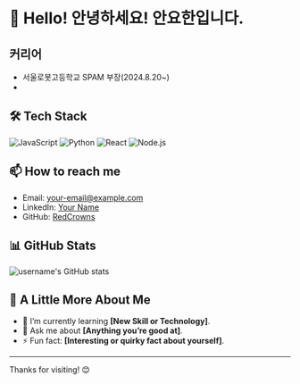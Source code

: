 # 👋 Hello! 안녕하세요! 안요한입니다.

## 커리어
- 서울로봇고등학교 SPAM 부장(2024.8.20~)
- 

## 🛠️ Tech Stack

![JavaScript](https://img.shields.io/badge/-JavaScript-05122A?style=flat&logo=javascript)
![Python](https://img.shields.io/badge/-Python-05122A?style=flat&logo=python)
![React](https://img.shields.io/badge/-React-05122A?style=flat&logo=react)
![Node.js](https://img.shields.io/badge/-Node.js-05122A?style=flat&logo=node.js)

## 📫 How to reach me

- Email: [your-email@example.com](mailto:your-email@example.com)
- LinkedIn: [Your Name](https://linkedin.com/in/yourprofile)
- GitHub: [RedCrowns](https://github.com/RedCrowns)

## 📊 GitHub Stats

![username's GitHub stats](https://github-readme-stats.vercel.app/api?username=username&show_icons=true&theme=radical)


## 🌱 A Little More About Me

- 🧠 I’m currently learning **[New Skill or Technology]**.
- 💬 Ask me about **[Anything you’re good at]**.
- ⚡ Fun fact: **[Interesting or quirky fact about yourself]**.

---

Thanks for visiting! 😊
